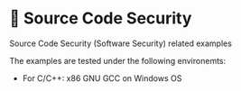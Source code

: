 # 🔐 Source Code Security
Source Code Security (Software Security) related examples

The examples are tested under the following environemts:
- For C/C++: x86 GNU GCC on Windows OS
